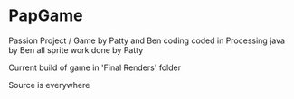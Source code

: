 # PapGame
Passion Project / Game by Patty and Ben
coding coded in Processing java by Ben
all sprite work done by Patty

Current build of game in 'Final Renders' folder

Source is everywhere

